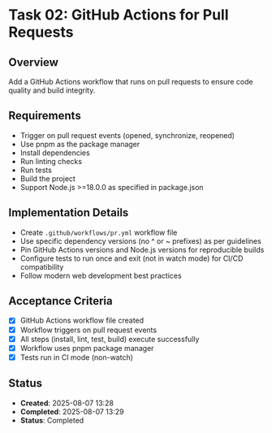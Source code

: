 # Task 02: GitHub Actions for Pull Requests

## Overview
Add a GitHub Actions workflow that runs on pull requests to ensure code quality and build integrity.

## Requirements
- Trigger on pull request events (opened, synchronize, reopened)
- Use pnpm as the package manager
- Install dependencies
- Run linting checks
- Run tests
- Build the project
- Support Node.js >=18.0.0 as specified in package.json

## Implementation Details
- Create `.github/workflows/pr.yml` workflow file
- Use specific dependency versions (no ^ or ~ prefixes) as per guidelines
- Pin GitHub Actions versions and Node.js versions for reproducible builds
- Configure tests to run once and exit (not in watch mode) for CI/CD compatibility
- Follow modern web development best practices

## Acceptance Criteria
- [x] GitHub Actions workflow file created
- [x] Workflow triggers on pull request events
- [x] All steps (install, lint, test, build) execute successfully
- [x] Workflow uses pnpm package manager
- [x] Tests run in CI mode (non-watch)

## Status
- **Created**: 2025-08-07 13:28
- **Completed**: 2025-08-07 13:29
- **Status**: Completed
